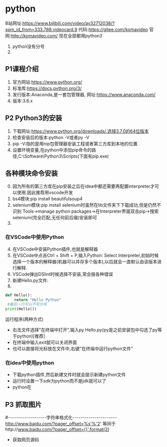 # python
B站网址:https://www.bilibili.com/video/av32712038/?spm_id_from=333.788.videocard.9
代码:https://gitee.com/komavideo
官网:http://komavideo.com/
现在全部都用python3
1. python没有分号
2. 
## P1课程介绍
1. 官方网站:https://www.python.org/
2. 标准库:https://docs.python.org/3/
3. 发行版本:Anaconda,是一套包管理器,
    网址:https://www.anaconda.com/
4. 版本:3.6.x
## P2 Python3的安装
1. 下载网址:https://www.python.org/downloads/,选择3.7.0的64位版本
2. 检查安装后的版本:python -V或者py -V
3. pip -V:指的是用nip包管理器安装工程或者第三方库到本地的位置
4. 设置环境变量,在python中添加pip命令的路径,C:\Software\Python3\Scripts(下面有pip.exe)
## 各种模块命令安装
0. 因为所有的第三方库在pip安装之后在idea中都还需要再配置interpreter才可以使用.因此推荐用vscode开发
1. bs4模块:pip install beautifulsoup4
2. selenium模块:pip install selenium时虽然在lib文件夹下下载成功,但是仍然不识别
Tools->manage python packages->在Interpreter界面双击pip->搜索selenium(完全匹配,无任何前后缀)安装即可
3. 

### 在VSCode中使用Python
4. 在VSCode中安装Python插件,也就是解释器
5. 在VSCode中点击Ctrl + Shift + P,输入Python: Select Interpreter,初始时候选择一个版本的解释器(机器可以并存多个版本),以后就会一直默认由该版本进行解释.
6. VSCode弹出DSlint时候选择不安装,常会报各种错误
7. 新建Hello.py文件:
8. 
```python
def Hello():
    return "Hello Python"
 #最后一行可以不写分号
print(Hello())
```
运行程序(两种方式)
- 右击文件选择"在终端中打开",输入py Hello.py(py是之前安装包中勾选了py等于python)[推荐]
- 在终端中输入exit就可以关闭界面
- 也可以直接将光标放在文件中,右键"在终端中运行python文件"
### 在idea中使用python
- 下载python插件,然后新建文件时就会提示新建python文件
- 运行时设置一下sdk为python而不是jdk就可以了
- python在
## P3 抓取图片
#-------------------字符串格式化----------------------
http://www.baidu.com/?pager_offset=%s'%'2'
等同于http://www.baidu.com/?pager_offset={}'.format(2)

- 获取网页源码























